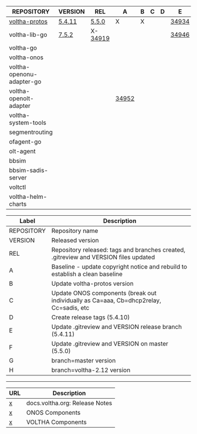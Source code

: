  | REPOSITORY | VERSION | REL | A | B | C | D | E | F | G | H | 
 | ---------- | ------- | --- | - | - | - | - | - | - | - | - |
 |  [voltha-protos](https://gerrit.opencord.org/plugins/gitiles/voltha-protos/+/refs/heads/voltha-2.12) |  [5.4.11](https://gerrit.opencord.org/plugins/gitiles/voltha-protos/+/refs/heads/voltha-2.12/VERSION) |  [5.5.0](https://gerrit.opencord.org/plugins/gitiles/voltha-protos/+/refs/heads/master/VERSION) | X                                                                     | X |  |  | [34934](https://gerrit.opencord.org/c/voltha-protos/+/34934) | [34936](https://gerrit.opencord.org/c/voltha-protos/+/34936) | [5.4.11](https://gerrit.opencord.org/plugins/gitiles/voltha-protos/+/refs/heads/voltha-2.12/VERSION) | [34956](https://gerrit.opencord.org/c/voltha-protos/+/34956) | 
 |  voltha-lib-go                                                                                       |  [7.5.2](https://gerrit.opencord.org/plugins/gitiles/voltha-lib-go/+/refs/tags/v7.5.2)                | X-[34919](https://gerrit.opencord.org/c/voltha-lib-go/+/34919)                                  |                                                                       |   |  |  | [34946](https://gerrit.opencord.org/c/voltha-lib-go/+/34946) | [34948](https://gerrit.opencord.org/c/voltha-lib-go/+/34948) | [7.5.2](https://gerrit.opencord.org/plugins/gitiles/voltha-lib-go/+/refs/tags/v7.5.2)                |  7.6.0-dev                                                   | 
 |  voltha-go                                                                                           |                                                                                                       |                                                                                                 |                                                                       |   |  |  |                                                              |                                                              |                                                                                                      |                                                              | 
 |  voltha-onos                                                                                         |                                                                                                       |                                                                                                 |                                                                       |   |  |  |                                                              |                                                              |                                                                                                      |                                                              | 
 |  voltha-openonu-adapter-go                                                                           |                                                                                                       |                                                                                                 |                                                                       |   |  |  |                                                              |                                                              |                                                                                                      |                                                              | 
 |  voltha-openolt-adapter                                                                              |                                                                                                       |                                                                                                 | [34952](https://gerrit.opencord.org/c/voltha-openolt-adapter/+/34952) |   |  |  |                                                              |                                                              |                                                                                                      |                                                              | 
 |  voltha-system-tools                                                                                 |                                                                                                       |                                                                                                 |                                                                       |   |  |  |                                                              |                                                              |                                                                                                      |                                                              | 
 |  segmentrouting                                                                                      |                                                                                                       |                                                                                                 |                                                                       |   |  |  |                                                              |                                                              |                                                                                                      |                                                              | 
 |  ofagent-go                                                                                          |                                                                                                       |                                                                                                 |                                                                       |   |  |  |                                                              |                                                              |                                                                                                      |                                                              | 
 |  olt-agent                                                                                           |                                                                                                       |                                                                                                 |                                                                       |   |  |  |                                                              |                                                              |                                                                                                      |                                                              | 
 |  bbsim                                                                                               |                                                                                                       |                                                                                                 |                                                                       |   |  |  |                                                              |                                                              |                                                                                                      |                                                              | 
 |  bbsim-sadis-server                                                                                  |                                                                                                       |                                                                                                 |                                                                       |   |  |  |                                                              |                                                              |                                                                                                      |                                                              | 
 |  voltctl                                                                                             |                                                                                                       |                                                                                                 |                                                                       |   |  |  |                                                              |                                                              |                                                                                                      |                                                              | 
 |  voltha-helm-charts                                                                                  |                                                                                                       |                                                                                                 |                                                                       |   |  |  |                                                              |                                                              |                                                                                                      |                                                              | 


| Label | Description |
| ----- | ----------- |
 |  REPOSITORY | Repository name                                                                         | 
 |  VERSION    | Released version                                                                        | 
 |  REL        | Repository released: tags and branches created, .gitreview and VERSION files updated    | 
 |  A          | Baseline - update copyright notice and rebuild to establish a clean baseline            | 
 |  B          | Update voltha-protos version                                                            | 
 |  C          | Update ONOS components (break out individually as Ca=aaa, Cb=dhcp2relay, Cc=sadis, etc  | 
 |  D          | Create release tags (5.4.10)                                                            | 
 |  E          | Update .gitreview and VERSION release branch (5.4.11)                                   | 
 |  F          | Update .gitreview and VERSION on master (5.5.0)                                         | 
 |  G          | branch=master version                                                                   | 
 |  H          | branch=voltha-2.12 version                                                              | 

---

| URL | Description |
| --- | ----------- |
| [x](https://docs.voltha.org) | docs.voltha.org: Release Notes |
| [x](https://docs.voltha.org/master/release_notes/voltha_2.12.html#onos-components) | ONOS Components |
| [x](https://docs.voltha.org/master/release_notes/voltha_2.12.html#voltha-components) | VOLTHA Components |

